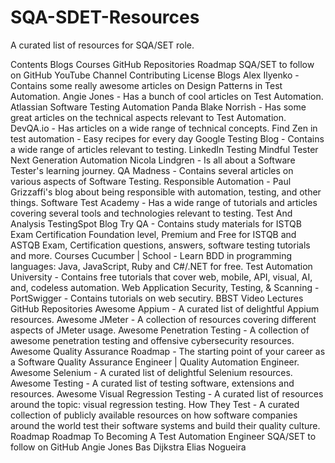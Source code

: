 # SQA-SDET-Resources
A curated list of resources for SQA/SET role.

Contents
Blogs 
Courses
GitHub Repositories
Roadmap
SQA/SET to follow on GitHub
YouTube Channel
Contributing
License
Blogs
Alex Ilyenko - Contains some really awesome articles on Design Patterns in Test Automation.
Angie Jones - Has a bunch of cool articles on Test Automation.
Atlassian Software Testing
Automation Panda
Blake Norrish - Has some great articles on the technical aspects relevant to Test Automation.
DevQA.io - Has articles on a wide range of technical concepts.
Find Zen in test automation - Easy recipes for every day
Google Testing Blog - Contains a wide range of articles relevant to testing.
LinkedIn Testing
Mindful Tester
Next Generation Automation
Nicola Lindgren - Is all about a Software Tester's learning journey.
QA Madness - Contains several articles on various aspects of Software Testing.
Responsible Automation - Paul Grizzaffi's blog about being responsible with automation, testing, and other things.
Software Test Academy - Has a wide range of tutorials and articles covering several tools and technologies relevant to testing.
Test And Analysis
TestingSpot Blog
Try QA - Contains study materials for ISTQB Exam Certification Foundation level, Premium and Free for ISTQB and ASTQB Exam, Certification questions, answers, software testing tutorials and more.
Courses
Cucumber | School - Learn BDD in programming languages: Java, JavaScript, Ruby and C#/.NET for free.
Test Automation University - Contains free tutorials that cover web, mobile, API, visual, AI, and, codeless automation.
Web Application Security, Testing, & Scanning - PortSwigger - Contains tutorials on web secutiry.
BBST Video Lectures
GitHub Repositories
Awesome Appium - A curated list of delightful Appium resources.
Awesome JMeter - A collection of resources covering different aspects of JMeter usage.
Awesome Penetration Testing - A collection of awesome penetration testing and offensive cybersecurity resources.
Awesome Quality Assurance Roadmap - The starting point of your career as a Software Quality Assurance Engineer | Quality Automation Engineer.
Awesome Selenium - A curated list of delightful Selenium resources.
Awesome Testing - A curated list of testing software, extensions and resources.
Awesome Visual Regression Testing - A curated list of resources around the topic: visual regression testing.
How They Test - A curated collection of publicly available resources on how software companies around the world test their software systems and build their quality culture.
Roadmap
Roadmap To Becoming A Test Automation Engineer
SQA/SET to follow on GitHub
Angie Jones
Bas Dijkstra
Elias Nogueira
